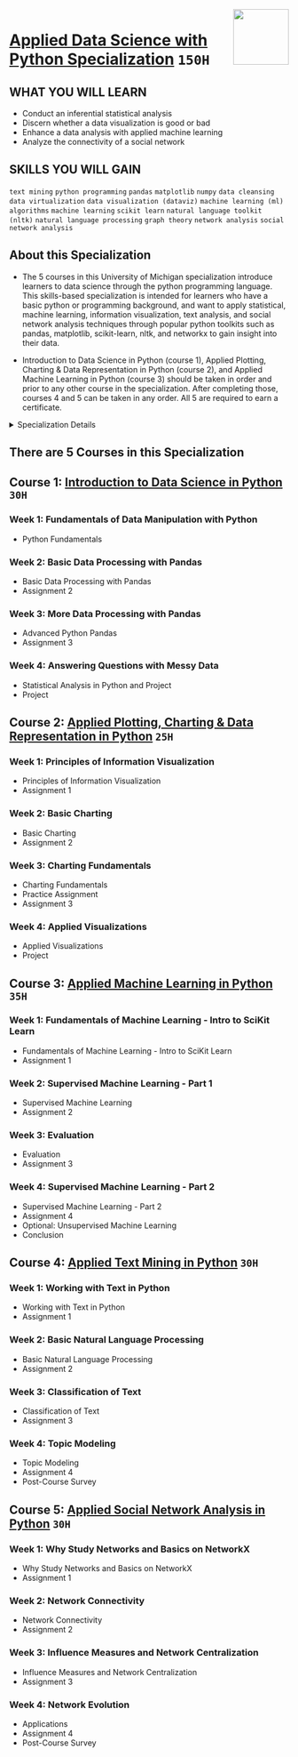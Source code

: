<img align="right" width="100" height="100" src="https://github.com/cs-MohamedAyman/Coursera-Specializations/blob/master/organizations-logos/university%20of%20michigan.jpg">

# [Applied Data Science with Python Specialization](https://www.coursera.org/specializations/data-science-python) `150H`

## WHAT YOU WILL LEARN
- Conduct an inferential statistical analysis
- Discern whether a data visualization is good or bad
- Enhance a data analysis with applied machine learning
- Analyze the connectivity of a social network

## SKILLS YOU WILL GAIN
`text mining` `python programming` `pandas` `matplotlib` `numpy` `data cleansing` `data virtualization` `data visualization (dataviz)` `machine learning (ml) algorithms` `machine learning` `scikit learn` `natural language toolkit (nltk)` `natural language processing` `graph theory` `network analysis` `social network analysis`

## About this Specialization
- The 5 courses in this University of Michigan specialization introduce learners to data science through the python programming language. This skills-based specialization is intended for learners who have a basic python or programming background, and want to apply statistical, machine learning, information visualization, text analysis, and social network analysis techniques through popular python toolkits such as pandas, matplotlib, scikit-learn, nltk, and networkx to gain insight into their data.

- Introduction to Data Science in Python (course 1), Applied Plotting, Charting & Data Representation in Python (course 2), and Applied Machine Learning in Python (course 3) should be taken in order and prior to any other course in the specialization. After completing those, courses 4 and 5 can be taken in any order. All 5 are required to earn a certificate.

<details>
	<summary>Specialization Details</summary>

- The first course will introduce the learner to the basics of the python programming environment, including fundamental python programming techniques such as lambdas, reading and manipulating csv files, and the numpy library. The course will introduce data manipulation and cleaning techniques using the popular python pandas data science library and introduce the abstraction of the Series and DataFrame as the central data structures for data analysis, along with tutorials on how to use functions such as groupby, merge, and pivot tables effectively. By the end of this course, students will be able to take tabular data, clean it, manipulate it, and run basic inferential statistical analyses.

- The first course should be taken before any of the other Applied Data Science with Python courses: Applied Plotting, Charting & Data Representation in Python, Applied Machine Learning in Python, Applied Text Mining in Python, Applied Social Network Analysis in Python.

- The second course will introduce the learner to information visualization basics, with a focus on reporting and charting using the matplotlib library. The course will start with a design and information literacy perspective, touching on what makes a good and bad visualization, and what statistical measures translate into in terms of visualizations. The second week will focus on the technology used to make visualizations in python, matplotlib, and introduce users to best practices when creating basic charts and how to realize design decisions in the framework. The third week will be a tutorial of functionality available in matplotlib, and demonstrate a variety of basic statistical charts helping learners to identify when a particular method is good for a particular problem. The course will end with a discussion of other forms of structuring and visualizing data.

- The second course should be taken after Introduction to Data Science in Python and before the remainder of the Applied Data Science with Python courses: Applied Machine Learning in Python, Applied Text Mining in Python, and Applied Social Network Analysis in Python.

- The third course will introduce the learner to applied machine learning, focusing more on the techniques and methods than on the statistics behind these methods. The course will start with a discussion of how machine learning is different than descriptive statistics, and introduce the scikit learn toolkit through a tutorial. The issue of dimensionality of data will be discussed, and the task of clustering data, as well as evaluating those clusters, will be tackled. Supervised approaches for creating predictive models will be described, and learners will be able to apply the scikit learn predictive modelling methods while understanding process issues related to data generalizability (e.g. cross validation, overfitting). The course will end with a look at more advanced techniques, such as building ensembles, and practical limitations of predictive models. By the end of this course, students will be able to identify the difference between a supervised (classification) and unsupervised (clustering) technique, identify which technique they need to apply for a particular dataset and need, engineer features to meet that need, and write python code to carry out an analysis.

- The third course should be taken after Introduction to Data Science in Python and Applied Plotting, Charting & Data Representation in Python and before Applied Text Mining in Python and Applied Social Analysis in Python.

- The forth course will introduce the learner to text mining and text manipulation basics. The course begins with an understanding of how text is handled by python, the structure of text both to the machine and to humans, and an overview of the nltk framework for manipulating text. The second week focuses on common manipulation needs, including regular expressions (searching for text), cleaning text, and preparing text for use by machine learning processes. The third week will apply basic natural language processing methods to text, and demonstrate how text classification is accomplished. The final week will explore more advanced methods for detecting the topics in documents and grouping them by similarity (topic modelling).

- The forth course should be taken after: Introduction to Data Science in Python, Applied Plotting, Charting & Data Representation in Python, and Applied Machine Learning in Python.

- The fifth course will introduce the learner to network analysis through tutorials using the NetworkX library. The course begins with an understanding of what network analysis is and motivations for why we might model phenomena as networks. The second week introduces the concept of connectivity and network robustness. The third week will explore ways of measuring the importance or centrality of a node in a network. The final week will explore the evolution of networks over time and cover models of network generation and the link prediction problem.

- The fifth course should be taken after: Introduction to Data Science in Python, Applied Plotting, Charting & Data Representation in Python, and Applied Machine Learning in Python.

</details>

## There are 5 Courses in this Specialization

## Course 1: [Introduction to Data Science in Python](https://www.coursera.org/learn/python-data-analysis) `30H`

### Week 1: Fundamentals of Data Manipulation with Python
- Python Fundamentals

### Week 2: Basic Data Processing with Pandas
- Basic Data Processing with Pandas
- Assignment 2

### Week 3: More Data Processing with Pandas
- Advanced Python Pandas
- Assignment 3

### Week 4: Answering Questions with Messy Data
- Statistical Analysis in Python and Project
- Project

## Course 2: [Applied Plotting, Charting & Data Representation in Python](https://www.coursera.org/learn/python-plotting) `25H`

### Week 1: Principles of Information Visualization
- Principles of Information Visualization
- Assignment 1

### Week 2: Basic Charting
- Basic Charting
- Assignment 2

### Week 3: Charting Fundamentals
- Charting Fundamentals
- Practice Assignment
- Assignment 3

### Week 4: Applied Visualizations
- Applied Visualizations
- Project

## Course 3: [Applied Machine Learning in Python](https://www.coursera.org/learn/python-machine-learning) `35H`

### Week 1: Fundamentals of Machine Learning - Intro to SciKit Learn
- Fundamentals of Machine Learning - Intro to SciKit Learn
- Assignment 1

### Week 2: Supervised Machine Learning - Part 1
- Supervised Machine Learning
- Assignment 2

### Week 3: Evaluation
- Evaluation
- Assignment 3

### Week 4: Supervised Machine Learning - Part 2
- Supervised Machine Learning - Part 2
- Assignment 4
- Optional: Unsupervised Machine Learning
- Conclusion

## Course 4: [Applied Text Mining in Python](https://www.coursera.org/learn/python-text-mining) `30H`

### Week 1: Working with Text in Python
- Working with Text in Python
- Assignment 1

### Week 2: Basic Natural Language Processing
- Basic Natural Language Processing
- Assignment 2

### Week 3: Classification of Text
- Classification of Text
- Assignment 3

### Week 4: Topic Modeling
- Topic Modeling
- Assignment 4
- Post-Course Survey

## Course 5: [Applied Social Network Analysis in Python](https://www.coursera.org/learn/python-social-network-analysis) `30H`

### Week 1: Why Study Networks and Basics on NetworkX
- Why Study Networks and Basics on NetworkX
- Assignment 1

### Week 2: Network Connectivity
- Network Connectivity
- Assignment 2

### Week 3: Influence Measures and Network Centralization
- Influence Measures and Network Centralization
- Assignment 3

### Week 4: Network Evolution
- Applications
- Assignment 4
- Post-Course Survey
